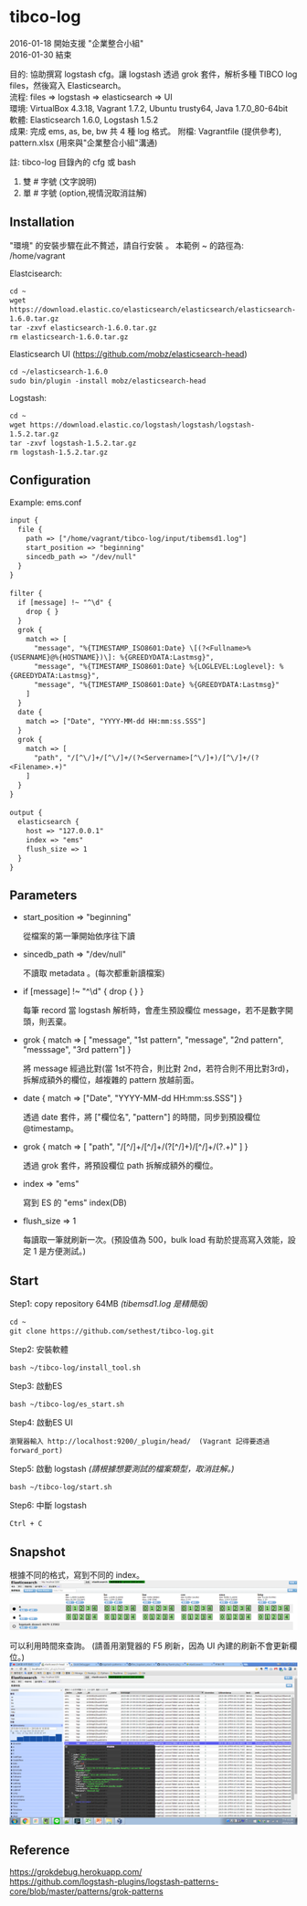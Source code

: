 # tibco-log
2016-01-18 開始支援 "企業整合小組"  
2016-01-30 結束

目的: 協助撰寫 logstash cfg。讓 logstash 透過 grok 套件，解析多種 TIBCO log files，然後寫入 Elasticsearch。  
流程: files => logstash => elasticsearch => UI  
環境: VirtualBox 4.3.18, Vagrant 1.7.2, Ubuntu trusty64, Java 1.7.0_80-64bit    
軟體: Elasticsearch 1.6.0, Logstash 1.5.2  
成果: 完成 ems, as, be, bw  共 4 種 log 格式。
附檔: Vagrantfile (提供參考),  pattern.xlsx (用來與"企業整合小組"溝通)
  
註: tibco-log 目錄內的 cfg 或 bash  
  1. 雙 # 字號 (文字說明)   
  2. 單 # 字號 (option,視情況取消註解)

## Installation
"環境" 的安裝步驟在此不贅述，請自行安裝 。
本範例 ~ 的路徑為: /home/vagrant  

Elastcisearch:  

    cd ~
    wget https://download.elastic.co/elasticsearch/elasticsearch/elasticsearch-1.6.0.tar.gz
    tar -zxvf elasticsearch-1.6.0.tar.gz
    rm elasticsearch-1.6.0.tar.gz
    
Elasticsearch UI (https://github.com/mobz/elasticsearch-head)

    cd ~/elasticsearch-1.6.0
    sudo bin/plugin -install mobz/elasticsearch-head

Logstash:

    cd ~
    wget https://download.elastic.co/logstash/logstash/logstash-1.5.2.tar.gz
    tar -zxvf logstash-1.5.2.tar.gz
    rm logstash-1.5.2.tar.gz

## Configuration

Example: ems.conf
```
input {
  file {
    path => ["/home/vagrant/tibco-log/input/tibemsd1.log"]
    start_position => "beginning"
    sincedb_path => "/dev/null"
  }
}

filter {
  if [message] !~ "^\d" {
    drop { }
  }
  grok {
    match => [
      "message", "%{TIMESTAMP_ISO8601:Date} \[(?<Fullname>%{USERNAME}@%{HOSTNAME})\]: %{GREEDYDATA:Lastmsg}",
      "message", "%{TIMESTAMP_ISO8601:Date} %{LOGLEVEL:Loglevel}: %{GREEDYDATA:Lastmsg}",
      "message", "%{TIMESTAMP_ISO8601:Date} %{GREEDYDATA:Lastmsg}"
    ]
  }
  date {
    match => ["Date", "YYYY-MM-dd HH:mm:ss.SSS"]
  }
  grok {
    match => [
      "path", "/[^\/]+/[^\/]+/(?<Servername>[^\/]+)/[^\/]+/(?<Filename>.+)"
    ]
  }
}

output {
  elasticsearch {
    host => "127.0.0.1"
    index => "ems"
    flush_size => 1
  }
}
```

## Parameters 

- start_position => "beginning"

    從檔案的第一筆開始依序往下讀  
    
- sincedb_path => "/dev/null"

    不讀取 metadata 。(每次都重新讀檔案)

- if [message] !~ "^\d" {
    drop { }
  }

    每筆 record 當 logstash 解析時，會產生預設欄位 message，若不是數字開頭，則丟棄。
    
- grok {  match => [ "message", "1st pattern", "message", "2nd pattern", "messsage", "3rd pattern"]  }

    將 message 經過比對(當 1st不符合，則比對 2nd，若符合則不用比對3rd)，拆解成額外的欄位，越複雜的 pattern 放越前面。
    
- date { match => ["Date", "YYYY-MM-dd HH:mm:ss.SSS"] }

    透過 date 套件，將 ["欄位名", "pattern"] 的時間，同步到預設欄位 @timestamp。
    
- grok {    match => [   "path", "/[^\/]+/[^\/]+/(?<Servername>[^\/]+)/[^\/]+/(?<Filename>.+)" ] }

    透過 grok 套件，將預設欄位 path 拆解成額外的欄位。
    
- index => "ems"

    寫到 ES 的 "ems" index(DB)
    
- flush_size => 1

    每讀取一筆就刷新一次。(預設值為 500，bulk load 有助於提高寫入效能，設定 1 是方便測試。)

## Start

Step1: copy repository 64MB  _(tibemsd1.log 是精簡版)_

    cd ~
    git clone https://github.com/sethest/tibco-log.git
    

Step2: 安裝軟體

    bash ~/tibco-log/install_tool.sh

Step3: 啟動ES

    bash ~/tibco-log/es_start.sh
    
Step4: 啟動ES UI

    瀏覽器輸入 http://localhost:9200/_plugin/head/  (Vagrant 記得要透過 forward_port)   

Step5: 啟動 logstash *(請根據想要測試的檔案類型，取消註解。)*

    bash ~/tibco-log/start.sh

Step6: 中斷 logstash

    Ctrl + C

## Snapshot

根據不同的格式，寫到不同的 index。  
![show indices page](https://github.com/sethest/tibco-log/blob/master/indices.png "indices 圖片")

可以利用時間來查詢。 (請善用瀏覽器的 F5 刷新，因為 UI 內建的刷新不會更新欄位。)
![show query page](https://github.com/sethest/tibco-log/blob/master/query.png   "query 圖片")

## Reference
https://grokdebug.herokuapp.com/  
https://github.com/logstash-plugins/logstash-patterns-core/blob/master/patterns/grok-patterns  
